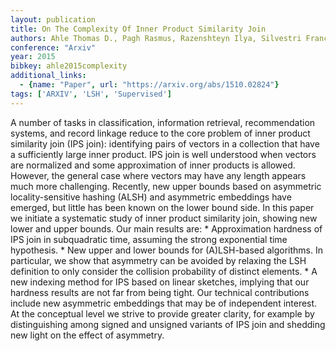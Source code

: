 ```yaml
---
layout: publication
title: On The Complexity Of Inner Product Similarity Join
authors: Ahle Thomas D., Pagh Rasmus, Razenshteyn Ilya, Silvestri Francesco
conference: "Arxiv"
year: 2015
bibkey: ahle2015complexity
additional_links:
  - {name: "Paper", url: "https://arxiv.org/abs/1510.02824"}
tags: ['ARXIV', 'LSH', 'Supervised']
---
```

A number of tasks in classification, information retrieval, recommendation systems, and record linkage reduce to the core problem of inner product similarity join (IPS join): identifying pairs of vectors in a collection that have a sufficiently large inner product. IPS join is well understood when vectors are normalized and some approximation of inner products is allowed. However, the general case where vectors may have any length appears much more challenging. Recently, new upper bounds based on asymmetric locality-sensitive hashing (ALSH) and asymmetric embeddings have emerged, but little has been known on the lower bound side. In this paper we initiate a systematic study of inner product similarity join, showing new lower and upper bounds. Our main results are: * Approximation hardness of IPS join in subquadratic time, assuming the strong exponential time hypothesis. * New upper and lower bounds for (A)LSH-based algorithms. In particular, we show that asymmetry can be avoided by relaxing the LSH definition to only consider the collision probability of distinct elements. * A new indexing method for IPS based on linear sketches, implying that our hardness results are not far from being tight. Our technical contributions include new asymmetric embeddings that may be of independent interest. At the conceptual level we strive to provide greater clarity, for example by distinguishing among signed and unsigned variants of IPS join and shedding new light on the effect of asymmetry.

